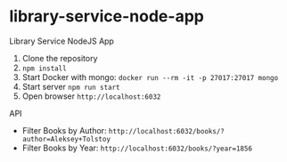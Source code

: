 # library-service-node-app

Library Service NodeJS App

1. Clone the repository
2. `npm install`
3. Start Docker with mongo:
   `docker run --rm -it -p 27017:27017 mongo`
4. Start server
   `npm run start`
5. Open browser `http://localhost:6032`

API
* Filter Books by Author:
`http://localhost:6032/books/?author=Aleksey+Tolstoy`
* Filter Books by Year:
`http://localhost:6032/books/?year=1856` 
